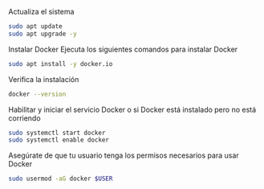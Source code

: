 Actualiza el sistema
```bash
sudo apt update
sudo apt upgrade -y
```
Instalar Docker
Ejecuta los siguientes comandos para instalar Docker
```bash
sudo apt install -y docker.io
```
Verifica la instalación
```bash
docker --version
```
Habilitar y iniciar el servicio Docker o si Docker está instalado pero no está corriendo
```bash
sudo systemctl start docker
sudo systemctl enable docker
```
Asegúrate de que tu usuario tenga los permisos necesarios para usar Docker
```bash
sudo usermod -aG docker $USER
```
